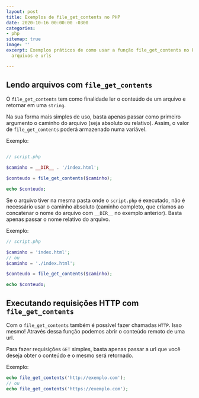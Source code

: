 ```yaml
---
layout: post
title: Exemplos de file_get_contents no PHP
date: 2020-10-16 00:00:00 -0300
categories:
- php
sitemap: true
image: ''
excerpt: Exemplos práticos de como usar a função file_get_contents no PHP para abrir
  arquivos e urls

---
```

## Lendo arquivos com `file_get_contents`

O `file_get_contents` tem como finalidade ler o conteúdo de um arquivo e retornar em uma `string`. 

Na sua forma mais simples de uso, basta apenas passar como primeiro argumento o caminho do arquivo (seja absoluto ou relativo). Assim, o valor de `file_get_contents` poderá armazenado numa variável.

Exemplo:

```php

// script.php

$caminho = __DIR__ . '/index.html';

$conteudo = file_get_contents($caminho);

echo $conteudo;
```

Se o arquivo tiver na mesma pasta onde o `script.php` é executado, não é necessário usar o caminho absoluto (caminho completo, que criamos ao concatenar o nome do arquivo com `__DIR__` no exemplo anterior). Basta apenas passar o nome relativo do arquivo.

Exemplo:

```php
// script.php

$caminho = 'index.html';
// ou 
$caminho = './index.html';

$conteudo = file_get_contents($caminho);

echo $conteudo;
```

## Executando requisições HTTP com `file_get_contents`

Com o `file_get_contents` também é possível fazer chamadas `HTTP`. 
Isso mesmo! Através dessa função podemos abrir o conteúdo remoto de uma url.

Para fazer requisições `GET` simples, basta apenas passar a url que você deseja obter o conteúdo e o mesmo será retornado.

Exemplo:

```php
echo file_get_contents('http://exemplo.com');
// ou 
echo file_get_contents('https://exemplo.com');
```